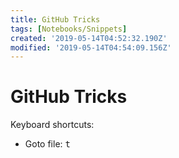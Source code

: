 ```yaml
---
title: GitHub Tricks
tags: [Notebooks/Snippets]
created: '2019-05-14T04:52:32.190Z'
modified: '2019-05-14T04:54:09.156Z'
---
```


# GitHub Tricks

Keyboard shortcuts:

- Goto file: <kbd>t</kbd>

